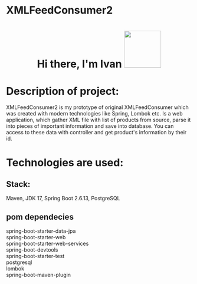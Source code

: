 # XMLFeedConsumer2

<h1 align="center">Hi there, I'm <a target="_blank">Ivan</a> 
<img src="https://github.com/blackcater/blackcater/raw/main/images/Hi.gif" height="100"/></h1>

# Description of project:
XMLFeedConsumer2 is my prototype of original XMLFeedConsumer which was created with modern technologies like Spring, Lombok etc.
Is a web application, which gather XML file with list of products from source, parse it into pieces of important information and save into database.
You can access to these data with controller and get product's information by their id.

# Technologies are used:

<h2>Stack:</h2>
Maven,
JDK 17,
Spring Boot 2.6.13,
PostgreSQL


<h2>pom dependecies</h2>
spring-boot-starter-data-jpa<br>
spring-boot-starter-web<br>
spring-boot-starter-web-services<br>
spring-boot-devtools<br>
spring-boot-starter-test<br>
postgresql<br>
lombok<br>
spring-boot-maven-plugin<br>
